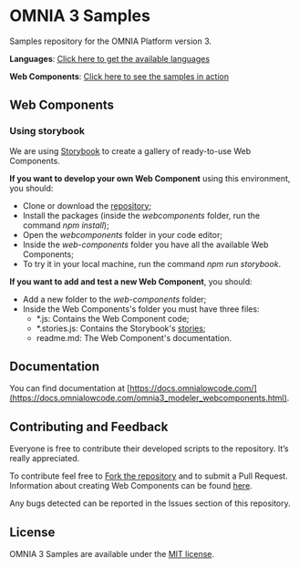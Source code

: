 # OMNIA 3 Samples
Samples repository for the OMNIA Platform version 3.

**Languages**: [Click here to get the available languages](https://github.com/OMNIALowCode/omnia3-samples/tree/master/languages)

**Web Components**: [Click here to see the samples in action](https://omnialowcode.github.io/omnia3-samples/webcomponents/docs)

## Web Components
### Using storybook
We are using [Storybook](https://storybook.js.org/docs/basics/introduction/) to create a gallery of ready-to-use Web Components.

**If you want to develop your own Web Component** using this environment, you should:
* Clone or download the [repository](https://github.com/OMNIALowCode/omnia3-samples);
* Install the packages (inside the _webcomponents_ folder, run the command _npm install_);
* Open the _webcomponents_ folder in your code editor;
* Inside the _web-components_ folder you have all the available Web Components;
* To try it in your local machine, run the command _npm run storybook_.

**If you want to add and test a new Web Component**, you should:
* Add a new folder to the _web-components_ folder;
* Inside the Web Components's folder you must have three files:
    * *.js: Contains the Web Component code;
    * *.stories.js: Contains the Storybook's [stories](https://storybook.js.org/docs/guides/guide-html/#step-4-write-your-stories);
    * readme.md: The Web Component's documentation.


## Documentation

You can find documentation at [https://docs.omnialowcode.com/](https://docs.omnialowcode.com/omnia3_modeler_webcomponents.html).

## Contributing and Feedback
Everyone is free to contribute their developed scripts to the repository. It’s really appreciated.

To contribute feel free to [Fork the repository](https://help.github.com/en/articles/fork-a-repo) and to submit a Pull Request.
Information about creating Web Components can be found [here](https://github.com/OMNIALowCode/omnia3-samples#web-components).

Any bugs detected can be reported in the Issues section of this repository.


## License

OMNIA 3 Samples are available under the [MIT license](http://opensource.org/licenses/MIT).
